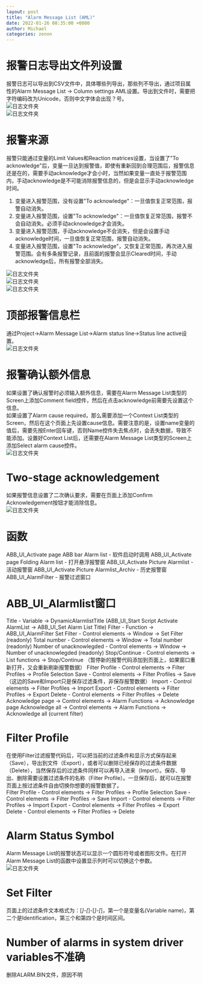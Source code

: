 ```yaml
---
layout: post
title: "Alarm Message List (AML)"
date: 2022-01-26 08:35:00 +0800
author: Michael
categories: zenon
---
```


# 报警日志导出文件列设置
报警日志可以导出到CSV文件中，具体哪些列导出，那些列不导出，通过项目属性的Alarm Message List -> Column settings AML设置。导出到文件时，需要把字符编码改为Unicode，否则中文字体会出现？号。    
![日志文件夹](/assets/zenon/AMLCSVColumn.png)  
![日志文件夹](/assets/zenon/AlarmExportUnicode.png)  

# 报警来源
报警只能通过变量的Limit Values和Reaction matrices设置，当设置了"To acknowledge"后，变量一旦达到报警值，即使有重新回到合理范围后，报警信息还是在的，需要手动acknowledge才会小时，当然如果变量一直处于报警范围内，手动acknowledge是不可能消除报警信息的，但是会显示手动acknowledge时间。  

1. 变量进入报警范围，没有设置"To acknowledge"：一旦值恢复正常范围，报警自动消失。
2. 变量进入报警范围，设置"To acknowledge"：一旦值恢复正常范围，报警不会自动消失。必须手动acknowledge才会消失。
3. 变量进入报警范围，手动acknowledge不会消失，但是会设置手动acknowledge时间，一旦值恢复正常范围，报警自动消失。
4. 变量进入报警范围，设置"To acknowledge"，又恢复正常范围，再次进入报警范围。会有多条报警记录，且前面的报警会显示Cleared时间，手动acknowledge后，所有报警全部消失。

![日志文件夹](/assets/zenon/VariableAML.png)  
![日志文件夹](/assets/zenon/AlarmAcknowledged.png)  
![日志文件夹](/assets/zenon/AlarmCleared.png)  

# 顶部报警信息栏
通过Project->Alarm Message List->Alarm status line->Status line active设置。  
![日志文件夹](/assets/zenon/AlarmStatusLine.png)  

# 报警确认额外信息
如果设置了确认报警时必须输入额外信息，需要在Alarm Message List类型的Screen上添加Comment field控件，然后在点击acknowledge前需要先设置这个信息。  
如果设置了Alarm cause required，那么需要添加一个Context List类型的Screen，然后在这个页面上先设置cause信息。需要注意的是，设置name变量的值后，需要先按Enter回车键，否则Name控件失去焦点时，会丢失数据，导致不能添加。设置好Context List后，还需要在Alarm Message List类型的Screen上添加Select alarm cause控件。  
![日志文件夹](/assets/zenon/AlarmCommentRequied.png)  

# Two-stage acknowledgement
如果报警信息设置了二次确认要求，需要在页面上添加Confirm Acknowledgement按钮才能消除信息。  
![日志文件夹](/assets/zenon/ConfirmAcknowledgement.png)  

# 函数
ABB_UI_Activate page ABB bar Alarm list - 软件启动时调用
ABB_UI_Activate page Folding Alarm list - 打开悬浮报警窗
ABB_UI_Activate Picture Alarmlist - 活动报警窗
ABB_UI_Activate Picture Alarmlist_Archiv - 历史报警窗
ABB_UI_AlarmFilter - 报警过滤窗口

# ABB_UI_Alarmlist窗口
Title - Variable -> DynamicAlarmlistTitle (ABB_UI_Start Script Activate AlarmList -> ABB_UI_Set Alarm List Title)
Filter - Function -> ABB_UI_AlarmFilter
Set Filter - Control elements -> Window -> Set Filter (readonly)
Total number - Control elements -> Window -> Total number (readonly)
Number of unacknowlegded - Control elements -> Window -> Number of unacknowlegded (readonly)
Stop/Continue - Control elements -> List functions -> Stop/Continue （暂停新的报警代码添加到页面上，如果窗口重新打开，又会重新刷新报警数据）
Filter Profile - Control elements -> Filter Profiles -> Profile Selection
Save - Control elements -> Filter Profiles -> Save （这边的Save和Import只是保存过滤条件，非保存报警数据）
Import - Control elements -> Filter Profiles -> Import
Export - Control elements -> Filter Profiles -> Export
Delete - Control elements -> Filter Profiles -> Delete
Acknowledge page -> Control elements -> Alarm Functions -> Acknowledge page
Acknowledge all -> Control elements -> Alarm Functions -> Acknowledge all (current filter)

# Filter Profile
在使用Filter过滤报警代码后，可以把当前的过滤条件和显示方式保存起来（Save），导出到文件（Export），或者可以删除已经保存的过滤条件数据（Delete），当然保存后的过滤条件同样可以再导入进来（Import）。保存、导出、删除需要设置过滤条件的名称（Filter Profile）。一旦保存后，就可以在报警页面上按过滤条件自由切换你想要的报警数据了。    
Filter Profile - Control elements -> Filter Profiles -> Profile Selection
Save - Control elements -> Filter Profiles -> Save
Import - Control elements -> Filter Profiles -> Import
Export - Control elements -> Filter Profiles -> Export
Delete - Control elements -> Filter Profiles -> Delete

# Alarm Status Symbol
Alarm Message List的报警状态可以显示一个圆形符号或者图形文件。在打开Alarm Message List的函数中设置显示列时可以切换这个参数。  
![日志文件夹](/assets/zenon/AlarmStatusSymbol.png)  

# Set Filter
页面上的过滤条件文本格式为：[*]-[*]-[*]-[*]，第一个是变量名(Variable name)，第二个是Identification，第三个和第四个是时间区间。

# Number of alarms in system driver variables不准确
删除ALARM.BIN文件，原因不明  